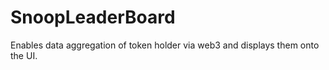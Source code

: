# SnoopLeaderBoard

Enables data aggregation of token holder via web3 and displays them onto the UI. 
